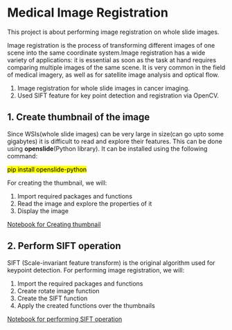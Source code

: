 # Medical Image Registration
<p>This project is about performing image registration on whole slide images.
  
Image registration is the process of transforming different images of one scene into the same coordinate system.Image registration has a wide variety of applications: it is essential as soon as the task at hand requires comparing multiple images of the same scene. It is very common in the field of medical imagery, as well as for satellite image analysis and optical flow.</p>
<p> 
  <ol>
  <li>Image registration for whole slide images in cancer imaging.</li>
  <li>Used SIFT feature for key point detection and registration via OpenCV.</li>
</ol>
</p>



## 1. Create thumbnail of the image
<p>Since WSIs(whole slide images) can be very large in size(can go upto some gigabytes) it is difficult to read and explore their features. This can be done using <strong>openslide</strong>(Python library).
It can be installed using the following command:</p>
<mark>pip install openslide-python </mark>
<p>For creating the thumbnail, we will: 
<ol><li> Import required packages and functions
<li> Read the image and explore the properties of it
<li> Display the image 
</ol></p>
 <a href="https://github.com/vipul818/Medical_Image_Registration/blob/main/create_thumbnail.ipynb">Notebook for Creating thumbnail</a>


## 2. Perform SIFT operation
<p>SIFT (Scale-invariant feature transform) is the original algorithm used for keypoint detection.
For performing image registration, we will:
<ol><li> Import the required packages and functions
<li> Create rotate image function
<li> Create the SIFT function
<li> Apply the created functions over the thumbnails
</ol>
</p>
<a href="https://github.com/vipul818/Medical_Image_Registration/blob/main/Image_Registration.ipynb">Notebook for performing SIFT operation</a>
